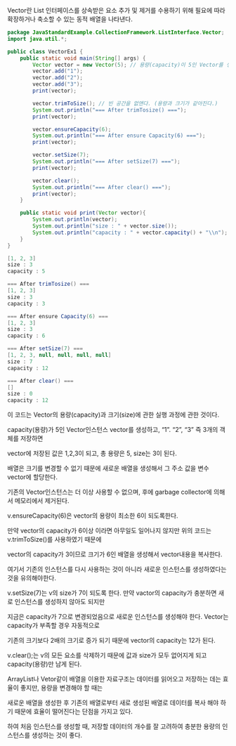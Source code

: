 Vector란 List 인터페이스를 상속받은 요소 추가 및 제거를 수용하기 위해 필요에 따라 확장하거나 축소할 수 
있는 동적 배열을 나타낸다.

```java
package JavaStandardExample.CollectionFramework.ListInterface.Vector;
import java.util.*;

public class VectorEx1 {
    public static void main(String[] args) {
        Vector vector = new Vector(5); // 용량(capacity)이 5인 Vector를 생성한다.
        vector.add("1");
        vector.add("2");
        vector.add("3");
        print(vector);

        vector.trimToSize(); // 빈 공간을 없앤다. (용량과 크기가 같아진다.)
        System.out.println("=== After trimTosize() ===");
        print(vector);

        vector.ensureCapacity(6);
        System.out.println("=== After ensure Capacity(6) ===");
        print(vector);

        vector.setSize(7);
        System.out.println("=== After setSize(7) ===");
        print(vector);

        vector.clear();
        System.out.println("=== After clear() ===");
        print(vector);
    }

    public static void print(Vector vector){
        System.out.println(vector);
        System.out.println("size : " + vector.size());
        System.out.println("capacity : " + vector.capacity() + "\\n");
    }
}

```

```java
[1, 2, 3]
size : 3
capacity : 5

=== After trimTosize() ===
[1, 2, 3]
size : 3
capacity : 3

=== After ensure Capacity(6) ===
[1, 2, 3]
size : 3
capacity : 6

=== After setSize(7) ===
[1, 2, 3, null, null, null, null]
size : 7
capacity : 12

=== After clear() ===
[]
size : 0
capacity : 12
```

이 코드는 Vector의 용량(capacity)과 크기(size)에 관한 실행 과정에 관한 것이다.

capacity(용량)가 5인 Vector인스턴스 vector를 생성하고, “1”. “2”, “3” 즉 3개의 객체를 저장하면

vector에 저장된 값은 1,2,3이 되고, 총 용량은 5, size는 3이 된다.

배열은 크기를 변경할 수 없기 때문에 새로운 배열을 생성해서 그 주소 값을 변수 vector에 할당한다.

기존의 Vector인스턴스는 더 이상 사용할 수 없으며, 후에 garbage collector에 의해서 메모리에서 제거된다.

v.ensureCapacity(6)은 vector의 용량이 최소한 6이 되도록한다.

만약 vector의 capacity가 6이상 이라면 아무일도 일어나지 않지만 위의 코드는 v.trimToSize()를 사용하였기 때문에

vector의 capacity가 3이므로 크기가 6인 배열을 생성해서 vector내용을 복사한다.

여기서 기존의 인스턴스를 다시 사용하는 것이 아니라 새로운 인스턴스를 생성하였다는 것을 유의해야한다.

v.setSize(7)는 v의 size가 7이 되도록 한다. 만약 vactor의 capacity가 충분하면 새로 인스턴스를 생성하지 않아도 되지만

지금은 capacity가 7으로 변경되었음으로 새로운 인스턴스를 생성해야 한다. Vector는 capacity가 부족할 경우 자동적으로

기존의 크기보다 2배의 크기로 증가 되기 때문에 vector의 capacity는 12가 된다.

v.clear();는 v의 모든 요소를 삭제하기 때문에 값과 size가 모두 없어지게 되고 capacity(용량)만 남게 된다.

ArrayList나 Vetor같이 배열을 이용한 자료구조는 데이터를 읽어오고 저장하는 데는 효율이 좋지만, 용량을 변경해야 할 때는

새로운 배열을 생성한 후 기존의 배열로부터 새로 생성된 배열로 데이터를 복사 해야 하기 때문에 효율이 떨어진다는 단점을 가지고 있다.

하여 처음 인스턴스를 생성할 때, 저장할 데이터의 개수를 잘 고려하여 충분한 용량의 인스턴스를 생성하는 것이 좋다.